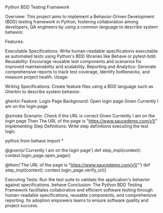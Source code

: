 Python BDD Testing Framework

Overview:
This project aims to implement a Behavior-Driven Development (BDD) testing framework in Python, fostering collaboration among developers, QA engineers by using a common language to describe system behavior.

Features:

Executable Specifications: Write human-readable specifications executable as automated tests using Python's BDD libraries like Behave or pytest-bdd.
Reusability: Encourage reusable test components and scenarios for improved maintainability and scalability.
Reporting and Analytics: Generate comprehensive reports to track test coverage, identify bottlenecks, and measure project health.
Usage:

Writing Specifications: Create feature files using a BDD language such as Gherkin to describe system behavior.

gherkin
Feature: Login Page
  Background: Open login page
    Given Currently I am on the login page

  @smoke
  Scenario: Check if the URL is correct
    Given Currently I am on the login page
    Then The URL of the page is "https://www.saucedemo.com/v1/"
Implementing Step Definitions: Write step definitions executing the test logic.

python
from behave import *

@given(u'Currently I am on the login page')
def step_impl(context):
    context.login_page.open_page()

@then('The URL of the page is "https://www.saucedemo.com/v1/"')
def step_impl(context):
    context.login_page.verify_url()

Executing Tests: Run the test suite to validate the application's behavior against specifications.
behave
Conclusion:
The Python BDD Testing Framework facilitates collaborative and efficient software testing through human-readable specifications, reusable components, and comprehensive reporting. Its adoption empowers teams to ensure software quality and project success.
